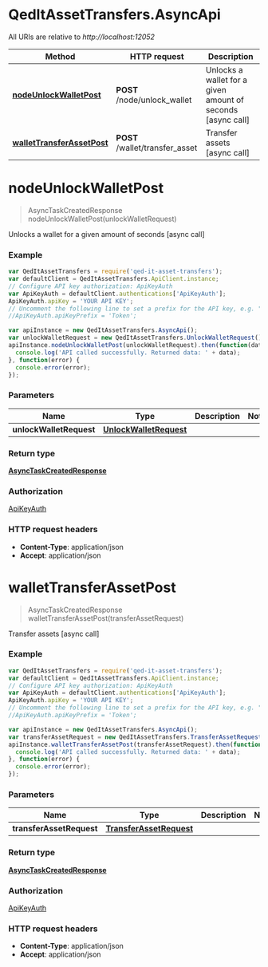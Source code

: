 # QedItAssetTransfers.AsyncApi

All URIs are relative to *http://localhost:12052*

Method | HTTP request | Description
------------- | ------------- | -------------
[**nodeUnlockWalletPost**](AsyncApi.md#nodeUnlockWalletPost) | **POST** /node/unlock_wallet | Unlocks a wallet for a given amount of seconds [async call]
[**walletTransferAssetPost**](AsyncApi.md#walletTransferAssetPost) | **POST** /wallet/transfer_asset | Transfer assets [async call]


<a name="nodeUnlockWalletPost"></a>
# **nodeUnlockWalletPost**
> AsyncTaskCreatedResponse nodeUnlockWalletPost(unlockWalletRequest)

Unlocks a wallet for a given amount of seconds [async call]

### Example
```javascript
var QedItAssetTransfers = require('qed-it-asset-transfers');
var defaultClient = QedItAssetTransfers.ApiClient.instance;
// Configure API key authorization: ApiKeyAuth
var ApiKeyAuth = defaultClient.authentications['ApiKeyAuth'];
ApiKeyAuth.apiKey = 'YOUR API KEY';
// Uncomment the following line to set a prefix for the API key, e.g. "Token" (defaults to null)
//ApiKeyAuth.apiKeyPrefix = 'Token';

var apiInstance = new QedItAssetTransfers.AsyncApi();
var unlockWalletRequest = new QedItAssetTransfers.UnlockWalletRequest(); // UnlockWalletRequest | 
apiInstance.nodeUnlockWalletPost(unlockWalletRequest).then(function(data) {
  console.log('API called successfully. Returned data: ' + data);
}, function(error) {
  console.error(error);
});

```

### Parameters

Name | Type | Description  | Notes
------------- | ------------- | ------------- | -------------
 **unlockWalletRequest** | [**UnlockWalletRequest**](UnlockWalletRequest.md)|  | 

### Return type

[**AsyncTaskCreatedResponse**](AsyncTaskCreatedResponse.md)

### Authorization

[ApiKeyAuth](../README.md#ApiKeyAuth)

### HTTP request headers

 - **Content-Type**: application/json
 - **Accept**: application/json

<a name="walletTransferAssetPost"></a>
# **walletTransferAssetPost**
> AsyncTaskCreatedResponse walletTransferAssetPost(transferAssetRequest)

Transfer assets [async call]

### Example
```javascript
var QedItAssetTransfers = require('qed-it-asset-transfers');
var defaultClient = QedItAssetTransfers.ApiClient.instance;
// Configure API key authorization: ApiKeyAuth
var ApiKeyAuth = defaultClient.authentications['ApiKeyAuth'];
ApiKeyAuth.apiKey = 'YOUR API KEY';
// Uncomment the following line to set a prefix for the API key, e.g. "Token" (defaults to null)
//ApiKeyAuth.apiKeyPrefix = 'Token';

var apiInstance = new QedItAssetTransfers.AsyncApi();
var transferAssetRequest = new QedItAssetTransfers.TransferAssetRequest(); // TransferAssetRequest | 
apiInstance.walletTransferAssetPost(transferAssetRequest).then(function(data) {
  console.log('API called successfully. Returned data: ' + data);
}, function(error) {
  console.error(error);
});

```

### Parameters

Name | Type | Description  | Notes
------------- | ------------- | ------------- | -------------
 **transferAssetRequest** | [**TransferAssetRequest**](TransferAssetRequest.md)|  | 

### Return type

[**AsyncTaskCreatedResponse**](AsyncTaskCreatedResponse.md)

### Authorization

[ApiKeyAuth](../README.md#ApiKeyAuth)

### HTTP request headers

 - **Content-Type**: application/json
 - **Accept**: application/json

